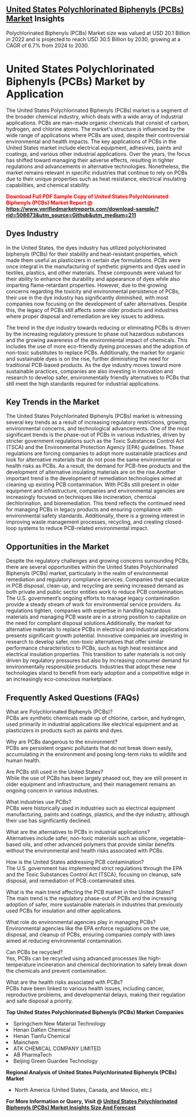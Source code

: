 <h2><a href="https://www.verifiedmarketreports.com/download-sample/?rid=508673&amp;utm_source=Github&amp;utm_medium=211" target="_blank">United States Polychlorinated Biphenyls (PCBs) Market</a> Insights</h2><p>Polychlorinated Biphenyls (PCBs) Market size was valued at USD 20.1 Billion in 2022 and is projected to reach USD 30.5 Billion by 2030, growing at a CAGR of 6.7% from 2024 to 2030.</p><p><h1>United States Polychlorinated Biphenyls (PCBs) Market by Application</h1><p>The United States Polychlorinated Biphenyls (PCBs) market is a segment of the broader chemical industry, which deals with a wide array of industrial applications. PCBs are man-made organic chemicals that consist of carbon, hydrogen, and chlorine atoms. The market's structure is influenced by the wide range of applications where PCBs are used, despite their controversial environmental and health impacts. The key applications of PCBs in the United States market include electrical equipment, adhesives, paints and coatings, and various other industrial applications. Over the years, the focus has shifted toward managing their adverse effects, resulting in tighter regulations and advancements in alternative technologies. Nonetheless, the market remains relevant in specific industries that continue to rely on PCBs due to their unique properties such as heat resistance, electrical insulating capabilities, and chemical stability. <strong><p><span class=""><span style="color: #ff0000;"><strong>Download Full PDF Sample Copy of United States Polychlorinated Biphenyls (PCBs) Market Report</strong> @ </span><a href="https://www.verifiedmarketreports.com/download-sample/?rid=508673&amp;utm_source=Github&amp;utm_medium=211" target="_blank">https://www.verifiedmarketreports.com/download-sample/?rid=508673&amp;utm_source=Github&amp;utm_medium=211</a></span></p></strong></p><h2>Dyes Industry</h2><p>In the United States, the dyes industry has utilized polychlorinated biphenyls (PCBs) for their stability and heat-resistant properties, which made them useful as plasticizers in certain dye formulations. PCBs were once integral in the manufacturing of synthetic pigments and dyes used in textiles, plastics, and other materials. These compounds were valued for their ability to enhance the durability and appearance of dyes while also imparting flame-retardant properties. However, due to the growing concerns regarding the toxicity and environmental persistence of PCBs, their use in the dye industry has significantly diminished, with most companies now focusing on the development of safer alternatives. Despite this, the legacy of PCBs still affects some older products and industries where proper disposal and remediation are key issues to address.<p><p>The trend in the dye industry towards reducing or eliminating PCBs is driven by the increasing regulatory pressure to phase out hazardous substances and the growing awareness of the environmental impact of chemicals. This includes the use of more eco-friendly dyeing processes and the adoption of non-toxic substitutes to replace PCBs. Additionally, the market for organic and sustainable dyes is on the rise, further diminishing the need for traditional PCB-based products. As the dye industry moves toward more sustainable practices, companies are also investing in innovation and research to develop safer, environmentally friendly alternatives to PCBs that still meet the high standards required for industrial applications.</p><h2>Key Trends in the Market</h2><p>The United States Polychlorinated Biphenyls (PCBs) market is witnessing several key trends as a result of increasing regulatory restrictions, growing environmental concerns, and technological advancements. One of the most significant trends is the phase-out of PCBs in various industries, driven by stricter government regulations such as the Toxic Substances Control Act (TSCA) and the Environmental Protection Agency (EPA) guidelines. These regulations are forcing companies to adopt more sustainable practices and look for alternative materials that do not pose the same environmental or health risks as PCBs. As a result, the demand for PCB-free products and the development of alternative insulating materials are on the rise.Another important trend is the development of remediation technologies aimed at cleaning up existing PCB contamination. With PCBs still present in older equipment and infrastructure, companies and environmental agencies are increasingly focused on techniques like incineration, chemical dechlorination, and bioremediation. This trend reflects the continued need for managing PCBs in legacy products and ensuring compliance with environmental safety standards. Additionally, there is a growing interest in improving waste management processes, recycling, and creating closed-loop systems to reduce PCB-related environmental impact.</p><h2>Opportunities in the Market</h2><p>Despite the regulatory challenges and growing concerns surrounding PCBs, there are several opportunities within the United States Polychlorinated Biphenyls (PCBs) market, particularly in the realm of environmental remediation and regulatory compliance services. Companies that specialize in PCB disposal, clean-up, and recycling are seeing increased demand as both private and public sector entities work to reduce PCB contamination. The U.S. government’s ongoing efforts to manage legacy contamination provide a steady stream of work for environmental service providers. As regulations tighten, companies with expertise in handling hazardous materials and managing PCB waste are in a strong position to capitalize on the need for compliant disposal solutions.Additionally, the market for alternative materials to replace PCBs in electrical and industrial applications presents significant growth potential. Innovative companies are investing in research to develop safer, non-toxic alternatives that offer similar performance characteristics to PCBs, such as high heat resistance and electrical insulation properties. This transition to safer materials is not only driven by regulatory pressures but also by increasing consumer demand for environmentally responsible products. Industries that adopt these new technologies stand to benefit from early adoption and a competitive edge in an increasingly eco-conscious marketplace.</p><h2>Frequently Asked Questions (FAQs)</h2><p>What are Polychlorinated Biphenyls (PCBs)?<br>PCBs are synthetic chemicals made up of chlorine, carbon, and hydrogen, used primarily in industrial applications like electrical equipment and as plasticizers in products such as paints and dyes.</p><p>Why are PCBs dangerous to the environment?<br>PCBs are persistent organic pollutants that do not break down easily, accumulating in the environment and posing long-term risks to wildlife and human health.</p><p>Are PCBs still used in the United States?<br>While the use of PCBs has been largely phased out, they are still present in older equipment and infrastructure, and their management remains an ongoing concern in various industries.</p><p>What industries use PCBs?<br>PCBs were historically used in industries such as electrical equipment manufacturing, paints and coatings, plastics, and the dye industry, although their use has significantly declined.</p><p>What are the alternatives to PCBs in industrial applications?<br>Alternatives include safer, non-toxic materials such as silicone, vegetable-based oils, and other advanced polymers that provide similar benefits without the environmental and health risks associated with PCBs.</p><p>How is the United States addressing PCB contamination?<br>The U.S. government has implemented strict regulations through the EPA and the Toxic Substances Control Act (TSCA), focusing on cleanup, safe disposal, and remediation of PCB-contaminated sites.</p><p>What is the main trend affecting the PCB market in the United States?<br>The main trend is the regulatory phase-out of PCBs and the increasing adoption of safer, more sustainable materials in industries that previously used PCBs for insulation and other applications.</p><p>What role do environmental agencies play in managing PCBs?<br>Environmental agencies like the EPA enforce regulations on the use, disposal, and cleanup of PCBs, ensuring companies comply with laws aimed at reducing environmental contamination.</p><p>Can PCBs be recycled?<br>Yes, PCBs can be recycled using advanced processes like high-temperature incineration and chemical dechlorination to safely break down the chemicals and prevent contamination.</p><p>What are the health risks associated with PCBs?<br>PCBs have been linked to various health issues, including cancer, reproductive problems, and developmental delays, making their regulation and safe disposal a priority.</p></p><p><strong>Top United States Polychlorinated Biphenyls (PCBs) Market Companies</strong></p><div data-test-id=""><p><li>Springchem New Material Technology</li><li> Henan DaKen Chemical</li><li> Henan Tianfu Chemical</li><li> Mainchem</li><li> ATK CHEMICAL COMPANY LIMITED</li><li> AB PharmaTech</li><li> Beijing Green Guardee Technology</li></p><div><strong>Regional Analysis of&nbsp;United States Polychlorinated Biphenyls (PCBs) Market</strong></div><ul><li dir="ltr"><p dir="ltr">North America&nbsp;(United States, Canada, and Mexico, etc.)</p></li></ul><p><strong>For More Information or Query, Visit @&nbsp;</strong><strong><a href="https://www.verifiedmarketreports.com/product/polychlorinated-biphenyls-pcbs-market-size-and-forecast/?utm_source=Github&amp;utm_medium=211" target="_blank">United States Polychlorinated Biphenyls (PCBs) Market Insights Size And Forecast</a></strong></p></div>
